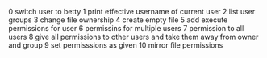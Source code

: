 0 switch user to betty
1 print effective username of current user
2 list user groups
3 change file ownership
4 create empty file
5 add execute permissions for user
6 permissins for multiple users
7 permission to all users
8 give all permissions to other users and take them away from owner and group
9 set permisssions as given
10 mirror file permissions
